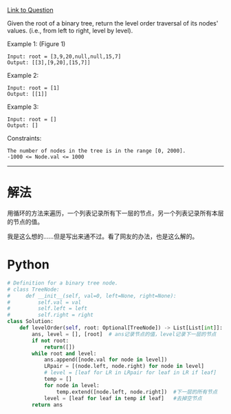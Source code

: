 [Link to Question](https://leetcode.com/explore/interview/card/top-interview-questions-easy/94/trees/628/)



Given the root of a binary tree, return the level order traversal of its nodes' values. (i.e., from left to right, level by level).

 

Example 1:
(Figure 1)
```
Input: root = [3,9,20,null,null,15,7]
Output: [[3],[9,20],[15,7]]
```
Example 2:
```
Input: root = [1]
Output: [[1]]
```
Example 3:
```
Input: root = []
Output: []
 ```

Constraints:
```
The number of nodes in the tree is in the range [0, 2000].
-1000 <= Node.val <= 1000
```

-----
# 解法
用循环的方法来遍历，一个列表记录所有下一层的节点，另一个列表记录所有本层的节点的值。

我是这么想的……但是写出来通不过。看了网友的办法，也是这么解的。

# Python
```python
# Definition for a binary tree node.
# class TreeNode:
#     def __init__(self, val=0, left=None, right=None):
#         self.val = val
#         self.left = left
#         self.right = right
class Solution:
    def levelOrder(self, root: Optional[TreeNode]) -> List[List[int]]:
        ans, level = [], [root]  # ans记录节点的值，level记录下一层的节点
        if not root: 
            return([]) 
        while root and level:
            ans.append([node.val for node in level])
            LRpair = [(node.left, node.right) for node in level]
            # level = [leaf for LR in LRpair for leaf in LR if leaf]
            temp = []
            for node in level:
                temp.extend([node.left, node.right])  #下一层的所有节点
            level = [leaf for leaf in temp if leaf]   #去掉空节点
        return ans
```